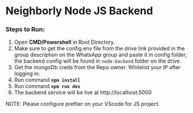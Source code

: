 # Neighborly Node JS Backend

### Steps to Run:

1. Open **CMD/Powershell** in Root Directory.
2. Make sure to get the config.env file from the drive link provided in the group description on the WhatsApp group and paste it in config folder, the backend config will be found in ```node-backend``` folder on the drive.
3. Get the mongoDb creds from the Repo owner. Whitelist your IP after logging in:
4. Run command **`npm install`**
5. Run command **`npm run dev`**
6. The backend service will be live at http://localhost:5000

NOTE: Please configure prettier on your VScode for JS project.

